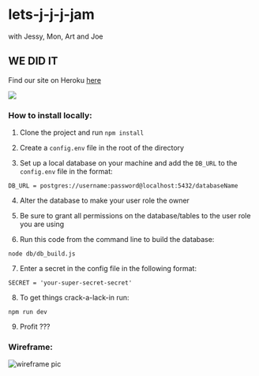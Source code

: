 # lets-j-j-j-jam
with Jessy, Mon, Art and Joe

## WE DID IT

Find our site on Heroku [here](http://fac-article-sharing.herokuapp.com/sign-up)

![](https://media.giphy.com/media/uWNo0J3XanmMu1OGu9/giphy.gif)

### How to install locally:

1) Clone the project and run `npm install`

2) Create a `config.env` file in the root of the directory

3) Set up a local database on your machine and add the `DB_URL` to the `config.env` file in the format:
```
DB_URL = postgres://username:password@localhost:5432/databaseName
```
4) Alter the database to make your user role the owner

5) Be sure to grant all permissions on the database/tables to the user role you are using

6) Run this code from the command line to build the database:
```
node db/db_build.js
```
7) Enter a secret in the config file in the following format:
```
SECRET = 'your-super-secret-secret'
```
8) To get things crack-a-lack-in run:
```
npm run dev
```
9) Profit ???

### Wireframe: 
![wireframe pic](https://github.com/fac-14/lets-j-j-j-jam/blob/master/IMG-2984.JPG?raw=true)
